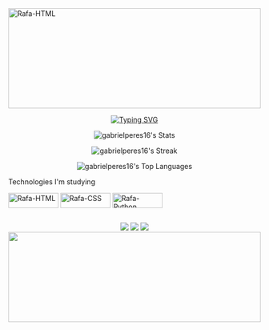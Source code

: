 <img align="center" alt="Rafa-HTML" height="200" width="100%" src="https://capsule-render.vercel.app/api?type=waving&height=150&color=7982a9&text=&fontAlignY=49"> 
<div align="center">

[![Typing SVG](https://readme-typing-svg.herokuapp.com?font=Pixelify+Sans&pause&weight=680&size=40&duration=4500&pause=1000&color=0011DF&center=true&vCenter=true&random=false&width=720&lines=Hello%2C+My+Name+is+Gabriel+Peres;I'am+16+years+old;I+From+Brazil)](https://git.io/typing-svg)

![gabrielperes16's Stats](https://github-readme-stats.vercel.app/api?username=gabrielperes16&theme=tokyonight&show_icons=true&hide_border=false&count_private=true)

![gabrielperes16's Streak](https://github-readme-streak-stats.herokuapp.com/?user=gabrielperes16&theme=tokyonight&hide_border=false)

![gabrielperes16's Top Languages](https://github-readme-stats.vercel.app/api/top-langs/?username=gabrielperes16&theme=tokyonight&show_icons=true&hide_border=false&layout=compact)
</div>

Technologies I'm studying
<div style="display: inline_block">
  <img align="center" alt="Rafa-HTML" height="30" width="100" src="https://img.shields.io/badge/Python-14354C?style=for-the-badge&logo=python&logoColor=white">  
  <img align="center" alt="Rafa-CSS" height="30" width="100" src="https://img.shields.io/badge/CSS3-1572B6?style=for-the-badge&logo=css3&logoColor=white">
  <img align="center" alt="Rafa-Python" height="30" width="100" src="https://img.shields.io/badge/HTML5-E34F26?style=for-the-badge&logo=html5&logoColor=white">
</div>
  
  ##
<div align='center'> 
  <a href="https://www.instagram.com/gabrielperes922/" target="_blank"><img src="https://img.shields.io/badge/-Instagram-%23E4405F?style=for-the-badge&logo=instagram&logoColor=white" target="_blank"></a>
<a href = "https://mail.google.com/mail/u/1/#inbox?compose=new"><img src="https://img.shields.io/badge/-Gmail-%23333?style=for-the-badge&logo=gmail&logoColor=white" target="_blank"></a>
  <a href="https://www.linkedin.com/in/gabriel-peres-96690b2a2/" target="_blank"><img src="https://img.shields.io/badge/-LinkedIn-%230077B5?style=for-the-badge&logo=linkedin&logoColor=white" target="_blank"></a>

<img align="center"  height="180" width="100%" src="https://capsule-render.vercel.app/api?type=waving&height=150&color=7982a9&text=&fontAlignY=49&section=footer">
